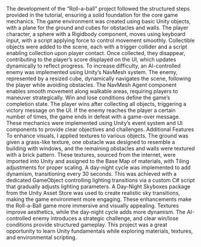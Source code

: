 The development of the “Roll-a-ball” project followed the structured steps provided in the tutorial, ensuring a solid foundation for the core game mechanics. The game environment was created using basic Unity objects, with a plane for the ground and cubes for obstacles and walls. The player character, a sphere with a Rigidbody component, moves using keyboard input, with a script applying force to control movement smoothly.
Collectible objects were added to the scene, each with a trigger collider and a script enabling collection upon player contact. Once collected, they disappear, contributing to the player’s score displayed on the UI, which updates dynamically to reflect progress.
To increase difficulty, an AI-controlled enemy was implemented using Unity’s NavMesh system. The enemy, represented by a resized cube, dynamically navigates the scene, following the player while avoiding obstacles. The NavMesh Agent component enables smooth movement along walkable areas, requiring players to maneuver strategically.
Win and lose conditions define the game’s completion state. The player wins after collecting all objects, triggering a victory message on the UI. If the enemy reaches the player a certain number of times, the game ends in defeat with a game-over message. These mechanics were implemented using Unity’s event system and UI components to provide clear objectives and challenges.
Additional Features
To enhance visuals, I applied textures to various objects. The ground was given a grass-like texture, one obstacle was designed to resemble a building with windows, and the remaining obstacles and walls were textured with a brick pattern. These textures, sourced from the internet, were imported into Unity and assigned to the Base Map of materials, with Tiling adjustments for proper scaling.
A day-night cycle was implemented to add dynamism, transitioning every 30 seconds. This was achieved with a dedicated GameObject controlling lighting transitions via a custom C# script that gradually adjusts lighting parameters. A Day-Night Skyboxes package from the Unity Asset Store was used to create realistic sky transitions, making the game environment more engaging.
These enhancements make the Roll-a-Ball game more immersive and visually appealing. Textures improve aesthetics, while the day-night cycle adds more dynamism. The AI-controlled enemy introduces a strategic challenge, and clear win/lose conditions provide structured gameplay. This project was a great opportunity to learn Unity fundamentals while exploring materials, textures, and environmental scripting.
